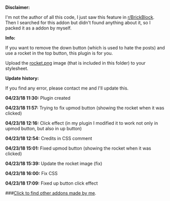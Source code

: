 **Disclaimer:**

I'm not the author of all this code, I just saw this feature in [r/BrickBlock](https://www.reddit.com/r/BrickBlock/). Then I searched for this addon but didn't found anything about it, so I packed it as a addon by myself.


**Info:**

If you want to remove the down button (which is used to hate the posts) and use a rocket in the top button, this plugin is for you.

Upload the [rocket.png](https://b.thumbs.redditmedia.com/_nPIeUEGMOyoXPoFzSOmU6SVxbApw3yU7C_1RXiKxxM.png) image (that is included in this folder) to your stylesheet.

**Update history:**

If you find any error, please contact me and I'll update this.

**04/23/18 11:30:** Plugin created

**04/23/18 11:57:** Trying to fix upmod button (showing the rocket when it was clicked)

**04/23/18 12:16:** Click effect (in my plugin I modified it to work not only in upmod button, but also in up button)

**04/23/18 12:54:** Credits in CSS comment

**04/23/18 15:01:** Fixed upmod button (showing the rocket when it was clicked)

**04/23/18 15:39:** Update the rocket image (fix)

**04/23/18 16:00:** Fix CSS

**04/23/18 17:09:** Fixed up button click effect

###[Click to find other addons made by me](https://www.reddit.com/r/naut/comments/8ecmtr/plasmmers_addon_list/).
